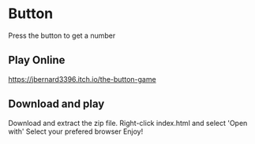 # Button
Press the button to get a number

## Play Online
https://jbernard3396.itch.io/the-button-game

## Download and play
Download and extract the zip file.
Right-click index.html and select 'Open with'
Select your prefered browser
Enjoy!
